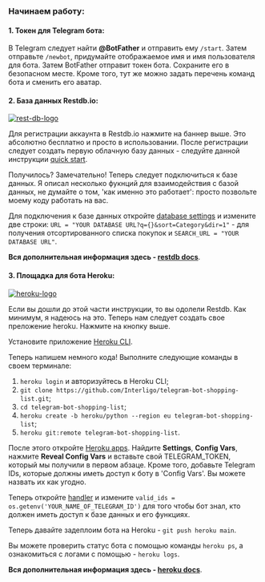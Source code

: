 ### Начинаем работу:

#### 1. Токен для Telegram бота:

В Telegram следует найти __@BotFather__ и отправить ему `/start`. Затем отправьте `/newbot`, придумайте отображаемое имя и имя пользователя для бота. Затем BotFather отправит токен бота. Сохраните его в безопасном месте. Кроме того, тут же можно задать перечень команд бота и сменить его аватар.


#### 2. База данных Restdb.io:
[![rest-db-logo](https://ph-files.imgix.net/359437d3-7282-4aca-9410-8d8b6729c6fb?auto=format&auto=compress&codec=mozjpeg&cs=strip&w=339.8345498783455&h=221&fit=max)](https://restdb.io/)

Для регистрации аккаунта в Restdb.io нажмите на баннер выше. Это абсолютно бесплатно и просто в использовании. После регистрации следует создать первую облачную базу данных - следуйте данной инструкции [quick start](https://restdb.io/docs/quick-start).

Получилось? Замечательно! Теперь следует подключиться к базе данных. Я описал несколько фукнций для взаимодействия с базой данных, не думайте о том, 'как именно это работает': просто позвольте моему коду работать на вас.

Для подключения к базе данных откройте [database settings](https://github.com/Interligo/telegram-bot-shopping-list/blob/main/sl_db_settings.py) и измените две строки: 
`URL = "YOUR DATABASE URL?q={}&sort=Category&dir=1"` - для получения отсортированного списка покупок и `SEARCH_URL = "YOUR DATABASE URL"`.

__Вся дополнительная информация здесь - [restdb docs](https://restdb.io/docs/)__.


#### 3. Площадка для бота Heroku:
[![heroku-logo](https://camo.githubusercontent.com/6979881d5a96b7b18a057083bb8aeb87ba35fc279452e29034c1e1c49ade0636/68747470733a2f2f7777772e6865726f6b7563646e2e636f6d2f6465706c6f792f627574746f6e2e737667)](https://signup.heroku.com/)

Если вы дошли до этой части инструкции, то вы одолели Restdb. Как минимум, я надеюсь на это. Теперь нам следует создать свое преложение heroku. Нажмите на кнопку выше.

Установите приложение [Heroku CLI](https://devcenter.heroku.com/articles/getting-started-with-python#set-up).

Теперь напишем немного кода! Выполните следующие команды в своем терминале:

1. `heroku login` и авторизуйтесь в Heroku CLI;
1. `git clone https://github.com/Interligo/telegram-bot-shopping-list.git`;
1. `cd telegram-bot-shopping-list`;
1. `heroku create -b heroku/python --region eu telegram-bot-shopping-list`;
1. `heroku git:remote telegram-bot-shopping-list`.

После этого откройте [Heroku apps](https://dashboard.heroku.com/apps). Найдите __Settings__, __Config Vars__, нажмите __Reveal Config Vars__ и вставьте свой TELEGRAM_TOKEN, который мы получили в первом абзаце. Кроме того, добавьте Telegram IDs, которые должны иметь доступ к боту в 'Config Vars'. Вы можете назвать их как угодно.

Теперь откройте [handler](https://github.com/Interligo/telegram-bot-shopping-list/blob/main/handlers/sl_bot_handlers_other.py) и измените `valid_ids = os.getenv('YOUR_NAME_OF_TELEGRAM_ID')` для того чтобы бот знал, кто должен иметь доступ к базе данных и его функциях.

Теперь давайте задеплоим бота на Heroku - `git push heroku main`.

Вы можете проверить статус бота с помощью команды `heroku ps`, а ознакомиться с логами с помощью - `heroku logs`.

__Вся дополнительная информация здесь - [heroku docs](https://devcenter.heroku.com/)__.

